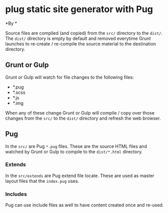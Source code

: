 # plug static site generator with Pug

*By *

Source files are compiled (and copied) from the `src/` directory to the `dist/`. The `dist/` directory is empty by default and removed everytime Grunt launches to re-create / re-compile the source material to the destination directory.

## Grunt or Gulp

Grunt or Gulp will watch for file changes to the following files:

* *.pug
* *.scss
* *.js
* *.img

When any of these change Grunt or Gulp will compile / copy over those changes from the `src/` to the `dist/` directory and refresh the web browser.

## Pug

In the `src/` are Pug `*.pug` files. These are the source HTML files and watched by Grunt or Gulp to compile to the `dist/*.html` directory.

### Extends

In the `src/extends` are Pug extend file locate. These are used as master layout files that the `index.pug` uses.

### Includes

Pug can use include files as well to have content created once and re-used.
